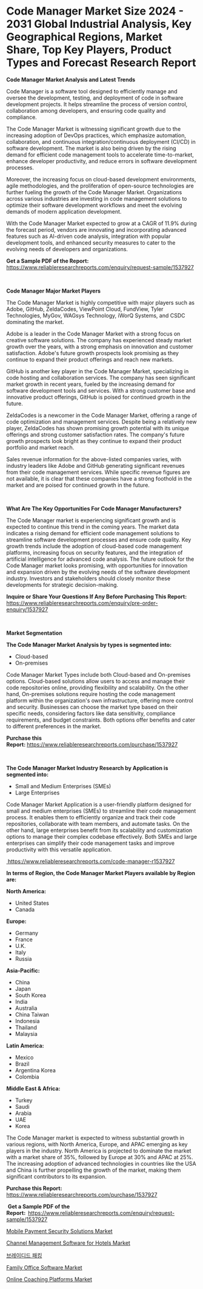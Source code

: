 <p><h1>Code Manager Market Size 2024 - 2031 Global Industrial Analysis, Key Geographical Regions, Market Share, Top Key Players, Product Types and Forecast Research Report</h1></p><p><strong>Code Manager Market Analysis and Latest Trends</strong></p>
<p><p>Code Manager is a software tool designed to efficiently manage and oversee the development, testing, and deployment of code in software development projects. It helps streamline the process of version control, collaboration among developers, and ensuring code quality and compliance.</p><p>The Code Manager Market is witnessing significant growth due to the increasing adoption of DevOps practices, which emphasize automation, collaboration, and continuous integration/continuous deployment (CI/CD) in software development. The market is also being driven by the rising demand for efficient code management tools to accelerate time-to-market, enhance developer productivity, and reduce errors in software development processes.</p><p>Moreover, the increasing focus on cloud-based development environments, agile methodologies, and the proliferation of open-source technologies are further fueling the growth of the Code Manager Market. Organizations across various industries are investing in code management solutions to optimize their software development workflows and meet the evolving demands of modern application development.</p><p>With the Code Manager Market expected to grow at a CAGR of 11.9% during the forecast period, vendors are innovating and incorporating advanced features such as AI-driven code analysis, integration with popular development tools, and enhanced security measures to cater to the evolving needs of developers and organizations.</p></p>
<p><strong>Get a Sample PDF of the Report:&nbsp;</strong> <a href="https://www.reliableresearchreports.com/enquiry/request-sample/1537927">https://www.reliableresearchreports.com/enquiry/request-sample/1537927</a></p>
<p>&nbsp;</p>
<p><strong>Code Manager Major Market Players</strong></p>
<p><p>The Code Manager Market is highly competitive with major players such as Adobe, GitHub, ZeldaCodes, ViewPoint Cloud, FundView, Tyler Technologies, MyGov, WAGsys Technology, iWorQ Systems, and CSDC dominating the market.</p><p>Adobe is a leader in the Code Manager Market with a strong focus on creative software solutions. The company has experienced steady market growth over the years, with a strong emphasis on innovation and customer satisfaction. Adobe's future growth prospects look promising as they continue to expand their product offerings and reach new markets.</p><p>GitHub is another key player in the Code Manager Market, specializing in code hosting and collaboration services. The company has seen significant market growth in recent years, fueled by the increasing demand for software development tools and services. With a strong customer base and innovative product offerings, GitHub is poised for continued growth in the future.</p><p>ZeldaCodes is a newcomer in the Code Manager Market, offering a range of code optimization and management services. Despite being a relatively new player, ZeldaCodes has shown promising growth potential with its unique offerings and strong customer satisfaction rates. The company's future growth prospects look bright as they continue to expand their product portfolio and market reach.</p><p>Sales revenue information for the above-listed companies varies, with industry leaders like Adobe and GitHub generating significant revenues from their code management services. While specific revenue figures are not available, it is clear that these companies have a strong foothold in the market and are poised for continued growth in the future.</p></p>
<p>&nbsp;</p>
<p><strong>What Are The Key Opportunities For Code Manager Manufacturers?</strong></p>
<p><p>The Code Manager market is experiencing significant growth and is expected to continue this trend in the coming years. The market data indicates a rising demand for efficient code management solutions to streamline software development processes and ensure code quality. Key growth trends include the adoption of cloud-based code management platforms, increasing focus on security features, and the integration of artificial intelligence for advanced code analysis. The future outlook for the Code Manager market looks promising, with opportunities for innovation and expansion driven by the evolving needs of the software development industry. Investors and stakeholders should closely monitor these developments for strategic decision-making.</p></p>
<p><strong>Inquire or Share Your Questions If Any Before Purchasing This Report:</strong> <a href="https://www.reliableresearchreports.com/enquiry/pre-order-enquiry/1537927">https://www.reliableresearchreports.com/enquiry/pre-order-enquiry/1537927</a></p>
<p>&nbsp;</p>
<p><strong>Market Segmentation</strong></p>
<p><strong>The Code Manager Market Analysis by types is segmented into:</strong></p>
<p><ul><li>Cloud-based</li><li>On-premises</li></ul></p>
<p><p>Code Manager Market Types include both Cloud-based and On-premises options. Cloud-based solutions allow users to access and manage their code repositories online, providing flexibility and scalability. On the other hand, On-premises solutions require hosting the code management platform within the organization's own infrastructure, offering more control and security. Businesses can choose the market type based on their specific needs, considering factors like data sensitivity, compliance requirements, and budget constraints. Both options offer benefits and cater to different preferences in the market.</p></p>
<p><strong>Purchase this Report:&nbsp;</strong><a href="https://www.reliableresearchreports.com/purchase/1537927">https://www.reliableresearchreports.com/purchase/1537927</a></p>
<p>&nbsp;</p>
<p><strong>The Code Manager Market Industry Research by Application is segmented into:</strong></p>
<p><ul><li>Small and Medium Enterprises (SMEs)</li><li>Large Enterprises</li></ul></p>
<p><p>Code Manager Market Application is a user-friendly platform designed for small and medium enterprises (SMEs) to streamline their code management process. It enables them to efficiently organize and track their code repositories, collaborate with team members, and automate tasks. On the other hand, large enterprises benefit from its scalability and customization options to manage their complex codebase effectively. Both SMEs and large enterprises can simplify their code management tasks and improve productivity with this versatile application.</p></p>
<p><a href="https://www.reliableresearchreports.com/code-manager-r1537927">&nbsp;https://www.reliableresearchreports.com/code-manager-r1537927</a></p>
<p><strong>In terms of Region, the Code Manager Market Players available by Region are:</strong></p>
<p>
    <p> <strong> North America: </strong>
        <ul>
            <li>United States</li>
            <li>Canada</li>
        </ul>
        </p> 
    <p> <strong> Europe: </strong>
        <ul>
            <li>Germany</li>
            <li>France</li>
            <li>U.K.</li>
            <li>Italy</li>
            <li>Russia</li>
        </ul>
        </p> 
    <p> <strong> Asia-Pacific: </strong>
        <ul>
            <li>China</li>
            <li>Japan</li>
            <li>South Korea</li>
            <li>India</li>
            <li>Australia</li>
            <li>China Taiwan</li>
            <li>Indonesia</li>
            <li>Thailand</li>
            <li>Malaysia</li>
        </ul>
        </p> 
    <p> <strong> Latin America: </strong>
        <ul>
            <li>Mexico</li>
            <li>Brazil</li>
            <li>Argentina Korea</li>
            <li>Colombia</li>
        </ul>
        </p> 
    <p> <strong> Middle East & Africa: </strong>
        <ul>
            <li>Turkey</li>
            <li>Saudi</li>
            <li>Arabia</li>
            <li>UAE</li>
            <li>Korea</li>
        </ul>
    </p>
    </p>
<p><p>The Code Manager market is expected to witness substantial growth in various regions, with North America, Europe, and APAC emerging as key players in the industry. North America is projected to dominate the market with a market share of 35%, followed by Europe at 30% and APAC at 25%. The increasing adoption of advanced technologies in countries like the USA and China is further propelling the growth of the market, making them significant contributors to its expansion.</p></p>
<p><strong>Purchase this Report: </strong><a href="https://www.reliableresearchreports.com/purchase/1537927">https://www.reliableresearchreports.com/purchase/1537927</a></p>
<p>&nbsp;<strong>Get a Sample PDF of the Report:&nbsp;&nbsp;</strong><a href="https://www.reliableresearchreports.com/enquiry/request-sample/1537927">https://www.reliableresearchreports.com/enquiry/request-sample/1537927</a></p>
<p><strong></strong></p>
<p><p><a href="https://www.linkedin.com/pulse/mobile-payment-security-solutions-market-insight-trends-growth-fvcne">Mobile Payment Security Solutions Market</a></p><p><a href="https://github.com/shotows/Market-Research-Report-List-2/blob/main/channel-management-software-for-hotels-market.md">Channel Management Software for Hotels Market</a></p><p><a href="https://github.com/darrellockm3ytan895656/Market-Research-Report-List-1/blob/main/366638359698.md">브레이디드 패킹</a></p><p><a href="https://www.linkedin.com/pulse/family-office-software-market-size-cagr-trends-2024-2030-1lree">Family Office Software Market</a></p><p><a href="https://github.com/Sinjinluong3e0awx2m195k76/Market-Research-Report-List-2/blob/main/online-coaching-platforms-market.md">Online Coaching Platforms Market</a></p></p>
